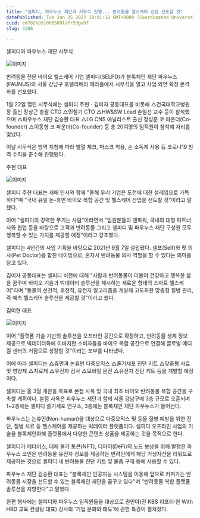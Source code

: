 ```yaml
---
title: "셀피디, 파우누스 재단과 시무식 진행... 반려동물 헬스케어 산업 선도할 것"
datePublished: Tue Jan 25 2022 19:01:12 GMT+0000 (Coordinated Universal Time)
cuid: cm702ho5j000509lafr53gw9f
slug: 3206

---
```



셀피디와 파우누스 재단 시무식

![이미지](https://cdn.hashnode.com/res/hashnode/image/upload/v1739253263954/8aa0cedc-8f92-4359-af3a-bdb5908e33ed.jpeg)

반려동물 전문 바이오 헬스케어 기업 셀피디(SELPD)가 블록체인 재단 파우누스(FAUNUS)와 서울 강남구 호텔리베라 헤라홀에서 시무식을 열고 사업 외연 확장 본격화를 선포했다.

1월 22일 열린 시무식에는 셀피디 주현ㆍ김미자 공동대표를 비롯해 △건국대학교병원장 출신 장상근 총괄 CTO △민철기 CTO △HW&SW Lead 손일선 교수 등이 참석했으며 △파우누스 재단 김승환 대표 △LG CNS 애널리스트 출신 정성훈 코 파운더(Co-founder) △이동형 코 파운더(Co-founder) 등 총 20여명의 임직원이 참석해 자리를 빛냈다.

이날 시무식은 방역 지침에 따라 발열 체크, 마스크 착용, 손 소독제 사용 등 코로나19 방역 수칙을 준수해 진행됐다.

주현 대표

![이미지](https://cdn.hashnode.com/res/hashnode/image/upload/v1739253266753/810169b0-f56e-42da-98ec-2891cc3dc77c.png)

셀피디 주현 대표는 새해 인사와 함께 "올해 우리 기업은 도전에 대한 설레임으로 가득하다"며 "국내 유일 논-휴먼 바이오 복합 공간 및 헬스케어 산업을 선도할 것"이라고 말했다.

이어 "셀피디의 강력한 무기는 사람"이라면서 "임원분들의 맨파워, 국내외 대형 파트너사와 협업 등을 바탕으로 고객과 반려동물 그리고 셀피디 및 파우누스 재단 구성원 모두 행복할 수 있는 가치를 제공할 예정"이라고 강조했다.

셀피디는 4년간의 사업 기획을 바탕으로 2021년 9월 7일 설립됐다. 셀프(Self)와 펫 의사(Pet Doctor)를 합친 네이밍으로, 혼자서 반려동물 의사 역할을 할 수 있다는 의미를 담고 있다.

김미자 공동대표는 셀피디 비전에 대해 "사람과 반려동물이 더불어 건강하고 행복한 삶을 꿈꾸며 바이오 기술과 빅데이터 솔루션을 제시하는 새로운 형태의 스마트 헬스케어"라며 "동물의 선천적, 후천적, 유전자 알고리즘을 개발해 고도화한 맞춤형 질병 관리, 즉 예측 헬스케어 솔루션을 제공할 것"이라고 했다.

김미현 대표

![이미지](https://cdn.hashnode.com/res/hashnode/image/upload/v1739253268342/ea1b7da2-d9ea-46e4-ba5e-e7bf8ef60b81.jpeg)

이어 "플랫폼 기술 기반의 솔루션을 오프라인 공간으로 확장하고, 반려동물 생체 정보 제공으로 빅데이터화에 이바지한 소비자들을 바이오 복합 공간으로 연결해 글로벌 메디컬 센터의 거점으로 성장할 것"이라는 포부를 나타냈다.

이에 따라 셀피디는 △휴먼과 논휴먼 다중오믹스 △줄기세포 진단 키트 △맞춤형 사료 및 영양제 △치료제 △유전자 검사 △모바일 문진 △유전자 진단 키트 등을 개발할 예정이다.

셀피디는 올 3월 개관을 목표로 본점 사옥 및 국내 최초 바이오 반려동물 복합 공간을 구축할 계획이다. 본점 사옥은 파우누스 재단과 함께 서울 강남구에 3층 규모로 오픈되며 1~2층에는 셀피디 줄기세포 연구소, 3층에는 블록체인 재단 파우누스가 들어선다.

파우누스는 논휴먼(Non-human)을 대상으로 다중오믹스 및 동물 질병 예방을 위한 진단, 질병 치료 등 헬스케어를 제공하는 빅데이터 플랫폼이다. 셀피디 오프라인 사업의 기술을 블록체인화해 플랫폼에서 다양한 콘텐츠·상품을 제공하는 것을 목적으로 한다.

셀피디가 메타버스, 대체 불가 토큰(NFT), 디파이(DeFi)의 노드 보상을 위해 발행한 파우누스 코인은 반려동물 유전자 정보를 제공하는 반려인에게 해당 가상자산을 리워드로 제공하는 것으로 셀피디 내 반려동물 진단 키트 및 물품 구매 등에 사용할 수 있다.

파우누스 재단 김승환 대표는 "블록체인 인공지능 시스템을 이용해 앞으로 커져가는 반려동물 시장을 선도할 수 있는 블록체인 재단을 꿈꾸고 있다"며 "반려동물 복합 플랫폼 솔루션을 지향한다"고 말했다.

한편 행사에는 셀피디와 파우누스 임직원들을 대상으로 권인아(전 KBS 리포터·현 With HRD 교육 컨설팅 대표) 강사의 '기업 문화와 태도'에 관한 특강이 펼쳐졌다.